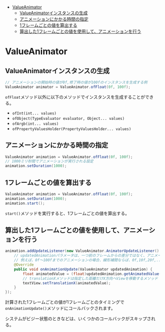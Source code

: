 <!-- TOC depthFrom:1 depthTo:6 withLinks:1 updateOnSave:1 orderedList:0 -->

- [ValueAnimator](#valueanimator)
	- [ValueAnimatorインスタンスの生成](#valueanimator生成)
	- [アニメーションにかかる時間の指定](#時間指定)
	- [1フレームごとの値を算出する](#1値算出)
	- [算出した1フレームごとの値を使用して、アニメーションを行う](#算出1値使用行)

<!-- /TOC -->


# ValueAnimator

## ValueAnimatorインスタンスの生成

```Java
// アニメーションの開始時の値が0f,修了時の値が100fのインスタンスを生成する例
ValueAnimator animator = ValueAnimator.ofFloat(0f, 100f);
```

`ofFloat`メソッド以外に以下のメソッドでインスタンスを生成することができる。

- `ofInt(int... values)`
- `ofObject(TypeEvaluator evaluator, Object... values)`
- `ofArgb(int... values)`
- `ofPropertyValuesHolder(PropertyValuesHolder... values)`


## アニメーションにかかる時間の指定

```Java
ValueAnimator animation = ValueAnimator.ofFloat(0f, 100f);
// 1000ミリ秒間でアニメーションが実行される設定
animation.setDuration(1000);
```


## 1フレームごとの値を算出する

```Java
ValueAnimator animation = ValueAnimator.ofFloat(0f, 100f);
animation.setDuration(1000);
animation.start();
```

`start()`メソッドを実行すると、1フレームごとの値を算出する。


## 算出した1フレームごとの値を使用して、アニメーションを行う

```Java
animation.addUpdateListener(new ValueAnimator.AnimatorUpdateListener() {
    // updatedAnimationパラメータは、一つ前のフレームからの差分ではなく、アニメーション開始時点からの差分である。
    // 例えば、0f～100fまでのアニメーションの場合、線形補間ならば、0f,10f,20f,...,90f,100fという値が渡されてくる。
    @Override
    public void onAnimationUpdate(ValueAnimator updatedAnimation) {
        float animatedValue = (float)updatedAnimation.getAnimatedValue();
        // translationXメソッドは指定した距離だけX方向へViewを移動するメソッド
        textView.setTranslationX(animatedValue);
    }
});
```

計算された1フレームごとの値が1フレームごとのタイミングで`onAnimationUpdate()`メソッドにコールバックされます。

システムがビジー状態のときなどは、いくつかのコールバックがスキップされる。
